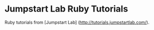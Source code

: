 Jumpstart Lab Ruby Tutorials
============================

Ruby tutorials from
[Jumpstart Lab] (http://tutorials.jumpstartlab.com/).
